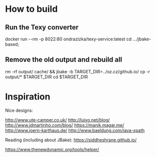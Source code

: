 How to build
============

## Run the Texy converter
docker run --rm -p 8022:80 ondrazizka/texy-service:latest
cd .../jbake-based;
## Remove the old output and rebuild all
rm -rf output/ cache/ && jbake -b
TARGET_DIR=../oz.cz/github.io/
cp -r output/* $TARGET_DIR
cd $TARGET_DIR

Inspiration
============


Nice designs:

http://www.ute-camper.co.uk/
http://luiyo.net/blog/
http://www.jdmartinho.com/blog/
https://manik.magar.me/
http://www.joern-karthaus.de/
http://www.baeldung.com/java-xpath


Reading (including about JBake):
https://siddheshrane.github.io/

https://www.thenewdynamic.org/tools/helper/
